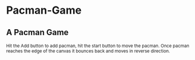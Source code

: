 # Pacman-Game
<div class="container">
      <div>
        <h2>A Pacman Game</h2>
        <small class="text-muted">
          Hit the Add button to add pacman, hit the start button to move the
          pacman. Once pacman reaches the edge of the canvas it bounces back and
          moves in reverse direction.
        </small>
      </div>
